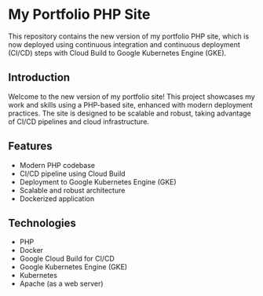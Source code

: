 # My Portfolio PHP Site

This repository contains the new version of my portfolio PHP site, which is now deployed using continuous integration and continuous deployment (CI/CD) steps with Cloud Build to Google Kubernetes Engine (GKE).

## Introduction

Welcome to the new version of my portfolio site! This project showcases my work and skills using a PHP-based site, enhanced with modern deployment practices. The site is designed to be scalable and robust, taking advantage of CI/CD pipelines and cloud infrastructure.

## Features

- Modern PHP codebase
- CI/CD pipeline using Cloud Build
- Deployment to Google Kubernetes Engine (GKE)
- Scalable and robust architecture
- Dockerized application

## Technologies

- PHP
- Docker
- Google Cloud Build for CI/CD
- Google Kubernetes Engine (GKE)
- Kubernetes
- Apache (as a web server)
